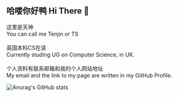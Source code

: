 ## 哈喽你好鸭 Hi There 👋
这里是天神 \
You can call me Tenjin or TS \
\
英国本科CS在读 \
Currently studing UG on Computer Science, in UK. \
\
个人资料有联系邮箱和我的个人网站地址 \
My email and the link to my page are written in my GitHub Profile.

![Anurag's GitHub stats](https://github-readme-stats.vercel.app/api?username=sahuidhsu&show_icons=true&theme=onedark)
